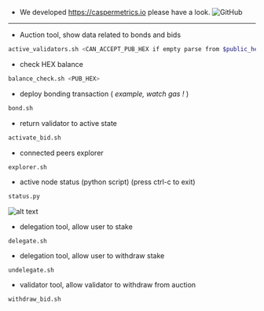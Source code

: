 * We developed https://caspermetrics.io please have a look. ![GitHub](https://github.com/a3mc/Casper-Metrics)
----------------------------------------------------------
 - Auction tool, show data related to bonds and bids
``` bash
active_validators.sh <CAN_ACCEPT_PUB_HEX if empty parse from $public_hex_path by default>
```
 - check HEX balance
 ``` bash
balance_check.sh <PUB_HEX>
```
 - deploy bonding transaction ( _example, watch gas !_ )
 ``` bash
bond.sh
```
 - return validator to active state
``` bash
activate_bid.sh
```
 - connected peers explorer
 ``` bash
explorer.sh
```
 - active node status (python script) (press ctrl-c to exit)
 ``` bash
status.py
```
![alt text](https://github.com/RapidMark/casper-tools/raw/master/images/status.PNG)
 - delegation tool, allow user to stake
```
delegate.sh
```
 - delegation tool, allow user to withdraw stake
```
undelegate.sh
```
- validator tool, allow validator to withdraw from auction
```
withdraw_bid.sh
```
